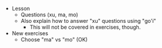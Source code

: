* Lesson
    * Questions (xu, ma, mo)
    * Also explain how to answer "xu" questions using "go'i"
      * This will not be covered in exercises, though.
* New exercises
    * Choose "ma" vs "mo" (OK)
